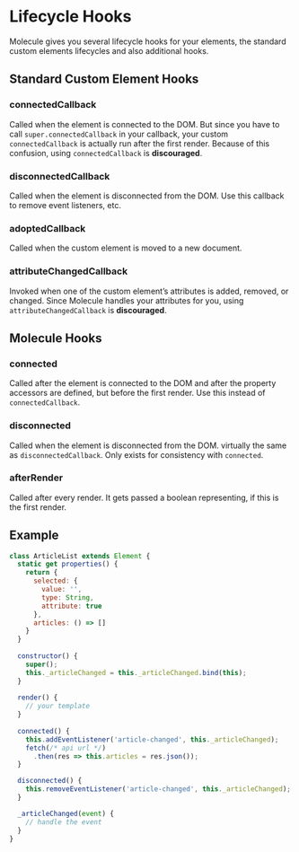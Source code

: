 # Lifecycle Hooks
Molecule gives you several lifecycle hooks for your elements, the standard custom elements lifecycles and also additional hooks.
## Standard Custom Element Hooks
### connectedCallback
Called when the element is connected to the DOM. But since you have to call `super.connectedCallback` in your
callback, your custom `connectedCallback` is actually run after the first render. Because of this confusion, using `connectedCallback` is
**discouraged**.
### disconnectedCallback
Called when the element is disconnected from the DOM. Use this callback to remove event listeners, etc.
### adoptedCallback
Called when the custom element is moved to a new document.
### attributeChangedCallback
Invoked when one of the custom element’s attributes is added, removed, or changed. Since Molecule handles
your attributes for you, using `attributeChangedCallback` is **discouraged**.

## Molecule Hooks
### connected
Called after the element is connected to the DOM and after the property accessors are defined, but before the first render. Use
this instead of `connectedCallback`.
### disconnected
Called when the element is disconnected from the DOM. virtually the same as `disconnectedCallback`. Only exists for
consistency with `connected`.
### afterRender
Called after every render. It gets passed a boolean representing, if this is the first render. 

## Example
```js
class ArticleList extends Element {
  static get properties() {
    return {
      selected: {
        value: '',
        type: String,
        attribute: true
      },
      articles: () => []
    }
  }
  
  constructor() {
    super();
    this._articleChanged = this._articleChanged.bind(this);
  }
  
  render() {
    // your template
  }
  
  connected() {
    this.addEventListener('article-changed', this._articleChanged);
    fetch(/* api url */)
      .then(res => this.articles = res.json());
  }

  disconnected() {
    this.removeEventListener('article-changed', this._articleChanged);
  }

  _articleChanged(event) {
    // handle the event
  }
}
```